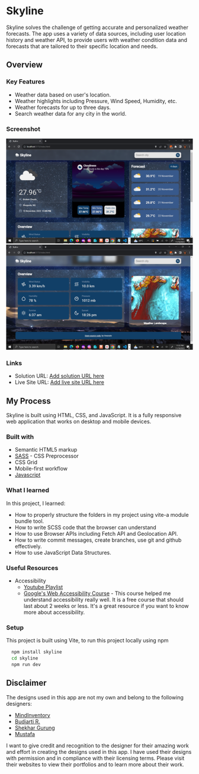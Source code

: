 # **Skyline**
Skyline solves the challenge of getting accurate and personalized weather forecasts. The app uses a variety of data sources, including user location history and weather API, to provide users with weather condition data and forecasts that are tailored to their specific location and needs.

## Overview

### Key Features
- Weather data based on user's location.
- Weather highlights including Pressure, Wind Speed, Humidity, etc.
- Weather forecasts for up to three days. 
- Search weather data for any city in the world.

### Screenshot
![](./public/screenshot.png)
![](./public/screenshot-1.png)

### Links

- Solution URL: [Add solution URL here]()
- Live Site URL: [Add live site URL here]()

## My Process
Skyline is built using HTML, CSS, and JavaScript. It is a fully responsive web application that works on desktop and mobile devices.

### Built with

- Semantic HTML5 markup
- [SASS](https://sass-lang.com/guide/) - CSS Preprocessor 
- CSS Grid
- Mobile-first workflow
- [Javascript](https://javascript.info)

### What I learned
In this project, I learned: 
- How to properly structure the folders in my project using vite-a module bundle tool.
- How to write SCSS code that the browser can understand
- How to use Browser APIs including Fetch API and Geolocation API.
- How to write commit messages, create branches, use git and github effectively.
- How to use JavaScript Data Structures.

### Useful Resources
- Accessibility
    - [Youtube Playlist](https://www.youtube.com/playlist?list=PLNYkxOF6rcICWx0C9LVWWVqvHlYJyqw7g)
    - [Google's Web Accessibility Course](https://www.udacity.com/course/web-accessibility--ud891) - This course helped me understand accessibility really well. It is a free course that should last about 2 weeks or less. It's a great resource if you want to know more about accessibility.

### Setup 
This project is built using Vite, to run this project locally using npm 

```bash
  npm install skyline
  cd skyline
  npm run dev
```

## Disclaimer
The designs used in this app are not my own and belong to the following designers:
- [MindInventory](https://dribbble.com/shots/19207866-Weather-Forecast-Dashboard)
- [Budiarti R.](https://dribbble.com/shots/16833006-Weather-App-Dashboard-Design)
- [Shekhar Gurung](https://dribbble.com/shots/19815580-Weather-with-more)
- [Mustafa](https://dribbble.com/shots/22491548-Weather-App-Dark-Mode)

I want to give credit and recognition to the designer for their amazing work and effort in creating the designs used in this app. I have used their designs with permission and in compliance with their licensing terms. Please visit their websites to view their portfolios and to learn more about their work.